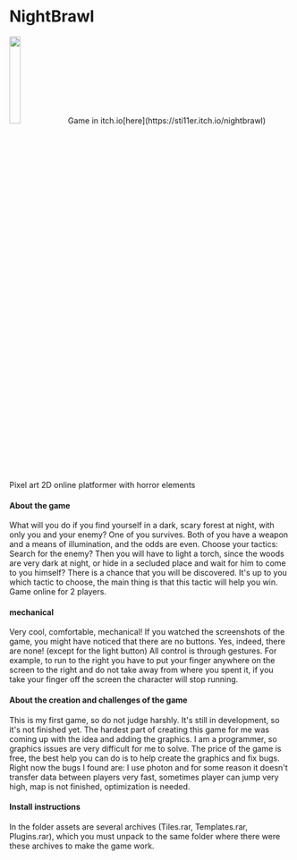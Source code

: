 # NightBrawl

<img src="https://imgur.com/CBoSqVR" width="20%" />
Game in itch.io[here](https://sti11er.itch.io/nightbrawl)

Pixel art 2D online platformer with horror elements

#### About the game
What will you do if you find yourself in a dark, scary forest at night, with only you and your enemy? One of you survives. Both of you have a weapon and a means of illumination, and the odds are even. Choose your tactics: Search for the enemy? Then you will have to light a torch, since the woods are very dark at night, or hide in a secluded place and wait for him to come to you himself? There is a chance that you will be discovered. It's up to you which tactic to choose, the main thing is that this tactic will help you win. Game online for 2 players. 

#### mechanical
Very cool, comfortable, mechanical! If you watched the screenshots of the game, you might have noticed that there are no buttons. Yes, indeed, there are none! (except for the light button) All control is through gestures. For example, to run to the right you have to put your finger anywhere on the screen to the right and do not take away from where you spent it, if you take your finger off the screen the character will stop running.

#### About the creation and challenges of the game
This is my first game, so do not judge harshly. It's still in development, so it's not finished yet. The hardest part of creating this game for me was coming up with the idea and adding the graphics. I am a programmer, so graphics issues are very difficult for me to solve. The price of the game is free, the best help you can do is to help create the graphics and fix bugs. Right now the bugs I found are: I use photon and for some reason it doesn't transfer data between players very fast, sometimes player can jump very high, map is not finished, optimization is needed. 

#### Install instructions
In the folder assets are several archives (Tiles.rar, Templates.rar, Plugins.rar), which you must unpack to the same folder where there were these archives to make the game work. 
